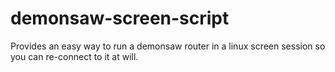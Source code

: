 # demonsaw-screen-script
Provides an easy way to run a demonsaw router in a linux screen session so you can re-connect to it at will.
